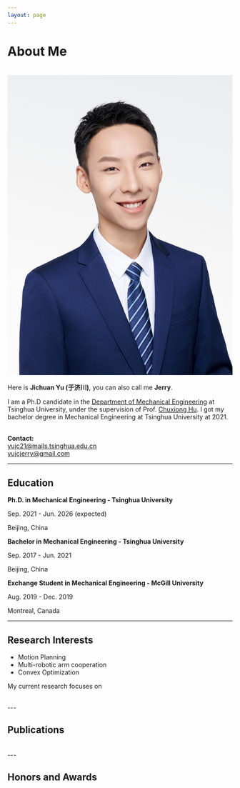 ```yaml
---
layout: page
---
```


# About Me
<br>
<img src="images/portrait.jpg" class="floatpic">

Here is **Jichuan Yu (于济川)**, you can also call me **Jerry**.


I am a Ph.D candidate in the [Department of Mechanical Engineering](https://me.tsinghua.edu.cn/en/) at Tsinghua University, under the supervision of Prof. [Chuxiong Hu](https://me.tsinghua.edu.cn/en/info/1275/2062.htm). I got my bachelor degree in Mechanical Engineering at Tsinghua University at 2021.




<br>**Contact:**
<br>yujc21@mails.tsinghua.edu.cn
<br>yujcjerry@gmail.com


---

## Education

<div>
  <p><strong>Ph.D. in Mechanical Engineering - Tsinghua University</strong></p>
  <p>Sep. 2021 - Jun. 2026 (expected)</p>
  <p>Beijing, China</p>
</div>

<div>
  <p><strong>Bachelor in Mechanical Engineering - Tsinghua University</strong></p>
  <p>Sep. 2017 - Jun. 2021</p>
  <p>Beijing, China</p>
</div>

<div>
  <p><strong>Exchange Student in Mechanical Engineering - McGill University</strong></p>
  <p>Aug. 2019 - Dec. 2019</p>
  <p>Montreal, Canada</p>
</div>


---

## Research Interests

- Motion Planning
- Multi-robotic arm cooperation
- Convex Optimization

My current research focuses on 

<br>
---

## Publications


<br>
---

## Honors and Awards



